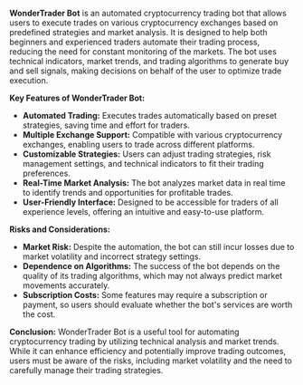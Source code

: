 **WonderTrader Bot** is an automated cryptocurrency trading bot that allows users to execute trades on various cryptocurrency exchanges based on predefined strategies and market analysis. It is designed to help both beginners and experienced traders automate their trading process, reducing the need for constant monitoring of the markets. The bot uses technical indicators, market trends, and trading algorithms to generate buy and sell signals, making decisions on behalf of the user to optimize trade execution.

**Key Features of WonderTrader Bot:**
- **Automated Trading:** Executes trades automatically based on preset strategies, saving time and effort for traders.
- **Multiple Exchange Support:** Compatible with various cryptocurrency exchanges, enabling users to trade across different platforms.
- **Customizable Strategies:** Users can adjust trading strategies, risk management settings, and technical indicators to fit their trading preferences.
- **Real-Time Market Analysis:** The bot analyzes market data in real time to identify trends and opportunities for profitable trades.
- **User-Friendly Interface:** Designed to be accessible for traders of all experience levels, offering an intuitive and easy-to-use platform.

**Risks and Considerations:**
- **Market Risk:** Despite the automation, the bot can still incur losses due to market volatility and incorrect strategy settings.
- **Dependence on Algorithms:** The success of the bot depends on the quality of its trading algorithms, which may not always predict market movements accurately.
- **Subscription Costs:** Some features may require a subscription or payment, so users should evaluate whether the bot's services are worth the cost.

**Conclusion:**
WonderTrader Bot is a useful tool for automating cryptocurrency trading by utilizing technical analysis and market trends. While it can enhance efficiency and potentially improve trading outcomes, users must be aware of the risks, including market volatility and the need to carefully manage their trading strategies.
